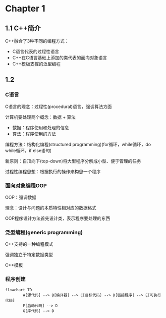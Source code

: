 # Chapter 1

## 1.1 C++简介

C++融合了3种不同的编程方式：

- C语言代表的过程性语言
- C++在C语言基础上添加的类代表的面向对象语言
- C++模板支撑的泛型编程

## 1.2 

### C语言

C语言的理念：过程性(procedural)语言，强调算法方面

计算机要处理两个概念：数据 + 算法

- 数据：程序使用和处理的信息
- 算法：程序使用的方法

编程方法：结构化编程(structured programming)(for循环，while循环，do while循环，if else语句)

新原则：自顶向下(top-down)将大型程序分解成小型、便于管理的任务

过程性编程思想：根据执行的操作来构思一个程序

### 面向对象编程OOP

OOP：强调数据

理念：设计与问题的本质特性相对应的数据格式

OOP程序设计方法首先设计类，表示程序要处理的东西

### 泛型编程(generic programming)

C++支持的一种编程模式

强调独立于特定数据类型

C++模板

### 程序创建



```mermaid
flowchart TD
		A[源代码] --> B[编译器] --> C[目标代码] --> D[链接程序] --> E[可执行代码]
		F[启动代码] --> D
		G[库代码] --> D
```

